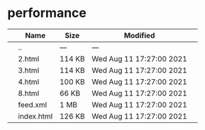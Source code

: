 performance
===========

<table><thead><tr class="header"><th></th><th>Name</th><th>Size</th><th>Modified</th><th></th></tr></thead><tbody><tr class="odd"><td></td><td><span class="goup">..</span></td><td>—</td><td>—</td><td></td></tr><tr class="even"><td></td><td><span class="name">2.html</span></td><td>114 KB</td><td>Wed Aug 11 17:27:00 2021</td><td></td></tr><tr class="odd"><td></td><td><span class="name">3.html</span></td><td>114 KB</td><td>Wed Aug 11 17:27:00 2021</td><td></td></tr><tr class="even"><td></td><td><span class="name">4.html</span></td><td>100 KB</td><td>Wed Aug 11 17:27:00 2021</td><td></td></tr><tr class="odd"><td></td><td><span class="name">8.html</span></td><td>66 KB</td><td>Wed Aug 11 17:27:00 2021</td><td></td></tr><tr class="even"><td></td><td><span class="name">feed.xml</span></td><td>1 MB</td><td>Wed Aug 11 17:27:00 2021</td><td></td></tr><tr class="odd"><td></td><td><span class="name">index.html</span></td><td>126 KB</td><td>Wed Aug 11 17:27:00 2021</td><td></td></tr></tbody></table>
